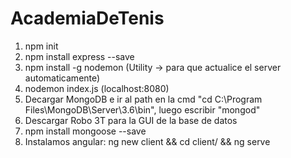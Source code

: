 # AcademiaDeTenis

 1. npm init
 2. npm install express --save
 3. npm install -g nodemon (Utility -> para que actualice el server automaticamente)
 4. nodemon index.js (localhost:8080)
 5. Decargar MongoDB e ir al path en la cmd "cd C:\Program Files\MongoDB\Server\3.6\bin", luego escribir "mongod"
 6. Descargar Robo 3T para la GUI de la base de datos
 7. npm install mongoose --save
 8. Instalamos angular: ng new client && cd client/ && ng serve

